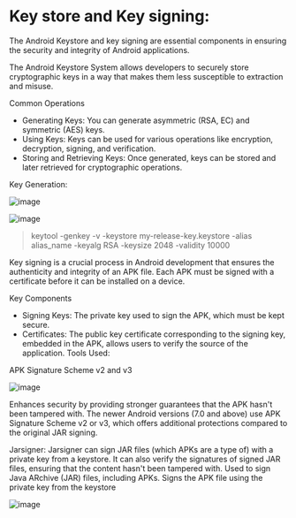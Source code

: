 # Key store and Key signing:  

The Android Keystore and key signing are essential components in ensuring the security and integrity of Android applications.

The Android Keystore System allows developers to securely store cryptographic keys in a way that makes them less susceptible to extraction and misuse.

Common Operations
* Generating Keys: You can generate asymmetric (RSA, EC) and symmetric (AES) keys.
* Using Keys: Keys can be used for various operations like encryption, decryption, signing, and verification.
* Storing and Retrieving Keys: Once generated, keys can be stored and later retrieved for cryptographic operations.

Key Generation:

![image](https://github.com/jayshah17/Secure-System-Engineering-/assets/76842630/763b2169-4fd8-4ce8-adb3-c3b52f864f21)

![image](https://github.com/jayshah17/Secure-System-Engineering-/assets/76842630/155fa0a1-150c-422e-a821-0b0918dff0f3)

> keytool -genkey -v -keystore my-release-key.keystore -alias alias_name -keyalg RSA -keysize 2048 -validity 10000

Key signing is a crucial process in Android development that ensures the authenticity and integrity of an APK file. Each APK must be signed with a certificate before it can be installed on a device.

Key Components
* Signing Keys: The private key used to sign the APK, which must be kept secure.
* Certificates: The public key certificate corresponding to the signing key, embedded in the APK, allows users to verify the source of the application.
Tools Used:


APK Signature Scheme v2 and v3

![image](https://github.com/jayshah17/Secure-System-Engineering-/assets/76842630/86552657-0a55-4f14-bff8-ac071b6b03af)


Enhances security by providing stronger guarantees that the APK hasn't been tampered with.
The newer Android versions (7.0 and above) use APK Signature Scheme v2 or v3, which offers additional protections compared to the original JAR signing.

Jarsigner:
Jarsigner can sign JAR files (which APKs are a type of) with a private key from a keystore.
It can also verify the signatures of signed JAR files, ensuring that the content hasn't been tampered with.
 Used to sign Java ARchive (JAR) files, including APKs.
Signs the APK file using the private key from the keystore

![image](https://github.com/jayshah17/Secure-System-Engineering-/assets/76842630/2de6eaca-a538-46b8-ad09-c478512b8c7c)
